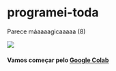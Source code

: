 # programei-toda

Parece máaaaagicaaaaa (8) 

<img src="https://i.makeagif.com/media/7-26-2018/edHFfE.gif">

#### Vamos começar pelo [Google Colab](colab.research.google.com)
